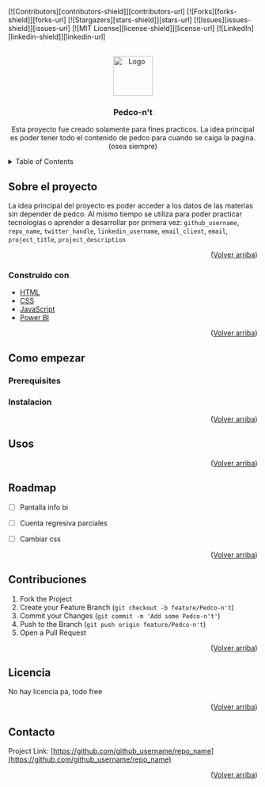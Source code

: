 <div id="top"></div>

[![Contributors][contributors-shield]][contributors-url]
[![Forks][forks-shield]][forks-url]
[![Stargazers][stars-shield]][stars-url]
[![Issues][issues-shield]][issues-url]
[![MIT License][license-shield]][license-url]
[![LinkedIn][linkedin-shield]][linkedin-url]



<!-- PROJECT LOGO -->
<br />
<div align="center">
  <a href="https://github.com/github_username/repo_name">
    <img src="images/logo.png" alt="Logo" width="80" height="80">
  </a>

<h3 align="center">Pedco-n't</h3>

  <p align="center">
    Esta proyecto fue creado solamente para fines practicos. La idea principal es poder tener todo el contenido de pedco para cuando se caiga la pagina.
    <br />
    (osea siempre)
    <br />
    
  </p>
</div>



<!-- TABLE DE CONTENIDOS -->
<details>
  <summary>Table of Contents</summary>
  <ol>
    <li>
      <a href="#about-the-project">Sobre el proyecto</a>
      <ul>
        <li><a href="#built-with">Construido con las tecnologias</a></li>
      </ul>
    </li>
    <li>
      <a href="#getting-started">Como empezar</a>
      <ul>
        <li><a href="#prerequisites">Prerequisitos</a></li>
        <li><a href="#installation">Instalacion</a></li>
      </ul>
    </li>
    <li><a href="#usage">Uso</a></li>
    <li><a href="#roadmap">Roadmap</a></li>
    <li><a href="#contributing">Contribuciones</a></li>
    <li><a href="#license">Licencian</a></li>
    <li><a href="#contact">Contacto</a></li>
    <li><a href="#acknowledgments">Agradecimientos</a></li>
  </ol>
</details>



<!-- Sobre el proyecto -->
## Sobre el proyecto
<!--
[![Product Name Screen Shot][product-screenshot]](https://example.com)
-->
La idea principal del proyecto es poder acceder a los datos de las materias sin depender de pedco. Al mismo tiempo se utiliza para poder practicar tecnologias
o aprender a desarrollar por primera vez: `github_username`, `repo_name`, `twitter_handle`, `linkedin_username`, `email_client`, `email`, `project_title`, `project_description`

<p align="right">(<a href="#top">Volver arriba</a>)</p>



### Construido con

* [HTML](https://html.com/)
* [CSS](https://google.com/)
* [JavaScript](https://javascript.com/)
* [Power BI](https://powerbi.microsoft.com/)

<p align="right">(<a href="#top">Volver arriba</a>)</p>



<!-- Como empezar -->
## Como empezar


### Prerequisites
<!--
This is an example of how to list things you need to use the software and how to install them.
* npm
  ```sh
  npm install npm@latest -g
  ```
-->
### Instalacion
<!--

1. Get a free API Key at [https://example.com](https://example.com)
2. Clone the repo
   ```sh
   git clone https://github.com/github_username/repo_name.git
   ```
3. Install NPM packages
   ```sh
   npm install
   ```
4. Enter your API in `config.js`
   ```js
   const API_KEY = 'ENTER YOUR API';
   ```
-->

<p align="right">(<a href="#top">Volver arriba</a>)</p>



<!-- USOS -->
## Usos
<!--
Use this space to show useful examples of how a project can be used. Additional screenshots, code examples and demos work well in this space. You may also link to more resources.

_For more examples, please refer to the [Documentation](https://example.com)_
-->
<p align="right">(<a href="#top">Volver arriba</a>)</p>



<!-- ROADMAP -->
## Roadmap

- [ ] Pantalla info bi
- [ ] Cuenta regresiva parciales
- [ ] Cambiar css


<p align="right">(<a href="#top">Volver arriba</a>)</p>



<!-- CONTRIBUCIONES-->
## Contribuciones
<!--
Contributions are what make the open source community such an amazing place to learn, inspire, and create. Any contributions you make are **greatly appreciated**.

If you have a suggestion that would make this better, please fork the repo and create a pull request. You can also simply open an issue with the tag "enhancement".
Don't forget to give the project a star! Thanks again!
-->
1. Fork the Project
2. Create your Feature Branch (`git checkout -b feature/Pedco-n't`)
3. Commit your Changes (`git commit -m 'Add some Pedco-n't'`)
4. Push to the Branch (`git push origin feature/Pedco-n't`)
5. Open a Pull Request

<p align="right">(<a href="#top">Volver arriba</a>)</p>



<!-- LICENCIA -->
## Licencia

No hay licencia pa, todo free

<p align="right">(<a href="#top">Volver arriba</a>)</p>



<!-- CONTACTo -->
## Contacto
<!--
Julian Corsino - [@twitter_handle](https://twitter.com/twitter_handle) - email@email_client.com
 -->
Project Link: [https://github.com/github_username/repo_name](https://github.com/github_username/repo_name)

<p align="right">(<a href="#top">Volver arriba</a>)</p>
